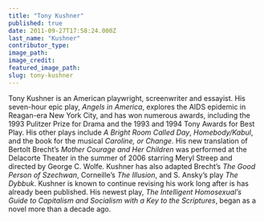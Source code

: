 ```yaml
---
title: "Tony Kushner"
published: true
date: 2011-09-27T17:58:24.000Z
last_name: "Kushner"
contributor_type:
image_path:
image_credit:
featured_image_path:
slug: tony-kushner
---
```


Tony Kushner is an American playwright, screenwriter and essayist. His seven-hour epic play, _Angels in America_, explores the AIDS epidemic in Reagan-era New York City, and has won numerous awards, including the 1993 Pulitzer Prize for Drama and the 1993 and 1994 Tony Awards for Best Play. His other plays include _A Bright Room Called Day_, _Homebody/Kabul_, and the book for the musical _Caroline, or Change_. His new translation of Bertolt Brecht’s _Mother Courage and Her Children_ was performed at the Delacorte Theater in the summer of 2006 starring Meryl Streep and directed by George C. Wolfe. Kushner has also adapted Brecht’s _The Good Person of Szechwan_, Corneille’s _The Illusion_, and S. Ansky’s play _The Dybbuk_. Kushner is known to continue revising his work long after is has already been published. His newest play, _The Intelligent Homosexual’s Guide to Capitalism and Socialism with a Key to the Scriptures_, began as a novel more than a decade ago.

